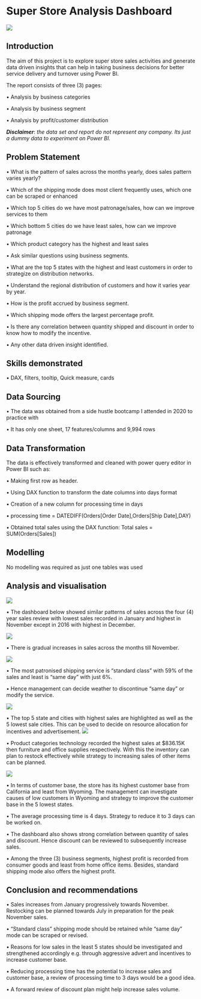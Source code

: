 # Super Store Analysis Dashboard

![](superstor2.jpg)
## Introduction
The aim of this project is to explore super store sales activities and generate data driven insights that can help in taking business decisions for better service delivery and turnover using Power BI.

The report consists of three (3) pages:

•	Analysis by business categories

•	Analysis by business segment

•	Analysis by profit/customer distribution

**_Disclaimer_**: _the data set and report do not represent any company. Its just a dummy data to experiment on Power BI._

## Problem Statement
•	What is the pattern of sales across the months yearly, does sales pattern varies yearly?

•	Which of the shipping mode does most client frequently uses, which one can be scraped or enhanced

•	Which top 5 cities do we have most patronage/sales, how can we improve services to them

•	Which bottom 5 cities do we have least sales, how can we improve patronage

•	Which product category has the highest and least sales

•	Ask similar questions using business segments.

•	What are the top 5 states with the highest and least customers in order to strategize on distribution networks.

•	Understand the regional distribution of customers and how it varies year by year.

•	How is the profit accrued by business segment.

•	Which shipping mode offers the largest percentage profit.

•	Is there any correlation between quantity shipped and discount in order to know how to modify the incentive.

•	Any other data driven insight identified.

## Skills demonstrated
•	DAX, filters, tooltip, Quick measure, cards

## Data Sourcing
•	The data was obtained from a side hustle bootcamp I attended in 2020 to practice with

•	It has only one sheet, 17 features/columns and 9,994 rows

## Data Transformation
The data is effectively transformed and cleaned with power query editor in Power BI such as:

•	Making first row as header.

•	Using DAX function to transform the date columns into days format 

•	Creation of a new column for processing time in days

•	processing time = DATEDIFF(Orders[Order Date],Orders[Ship Date],DAY)

•	Obtained total sales using the DAX function: Total sales = SUM(Orders[Sales])

## Modelling
No modelling was required as just one tables was used 

## Analysis and visualisation
![](analysis-desktop.jpg)

•	The dashboard below showed similar patterns of sales across the four (4) year sales review with lowest sales recorded in January and highest in November except in 2016 with highest in December. 

![](Scrrr1.png)

•	There is gradual increases in sales across the months till November.

![](shipping.jpg)

•	The most patronised shipping service is “standard class” with 59% of the sales and least is “same day” with just 6%. 

•	Hence management can decide weather to discontinue “same day” or modify the service.

![](US_map.gif)

•	The top 5 state and cities with highest sales are highlighted as well as the 5 lowest sale cities. This can be used to decide on resource allocation for incentives and advertisement.
![](Scrrr2.png)

•	Product categories technology recorded the highest sales at $836.15K then furniture and office supplies respectively. With this the inventory can plan to restock effectively while strategy to increasing sales of other items can be planned.

![](Scr3.png)

•	In terms of customer base, the store has its highest customer base from California and least from Wyoming. The management can investigate causes of low customers in Wyoming and strategy to improve the customer base in the 5 lowest states.

•	The average processing time is 4 days. Strategy to reduce it to 3 days can be worked on.

•	The dashboard also shows strong correlation between quantity of sales and discount. Hence discount can be reviewed to subsequently increase sales.

•	Among the three (3) business segments, highest profit is recorded from consumer goods and least from home office items. Besides, standard shipping mode also offers the highest profit.

## Conclusion and recommendations

•	Sales increases from January progressively towards November. Restocking can be planned towards July in preparation for the peak November sales. 

•	“Standard class” shipping mode should be retained while “same day” mode can be scraped or revised.

•	Reasons for low sales in the least 5 states should be investigated and strengthened accordingly e.g. through aggressive advert and incentives to increase customer base.

•	Reducing processing time has the potential to increase sales and customer base, a review of processing time to 3 days would be a good idea.

•	A forward review of discount plan might help increase sales volume.







